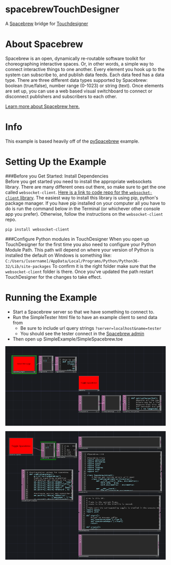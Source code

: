 spacebrewTouchDesigner
==============

A [Spacebrew](https://github.com/Spacebrew/spacebrew) bridge for [Touchdesigner](https://www.derivative.ca/)

About Spacebrew  
===============  
Spacebrew is an open, dynamically re-routable software toolkit for choreographing interactive spaces. Or, in other words, a simple way to connect interactive things to one another. Every element you hook up to the system can subscribe to, and publish data feeds. Each data feed has a data type. There are three different data types supported by Spacebrew: boolean (true/false), number range (0-1023) or string (text). Once elements are set up, you can use a web based visual switchboard to connect or disconnect publishers and subscribers to each other.  
  
[Learn more about Spacebrew here.](http://docs.spacebrew.cc/) 

Info
=============== 
This example is based heavily off of the [pySpacebrew](https://github.com/Spacebrew/pySpacebrew) example.

Setting Up the Example
============== 

###Before you Get Started: Install Dependencies   
Before you get started you need to install the appropriate websockets library. There are many different ones out there, so make sure to get the one called `websocket-client`. [Here is a link to code repo for the `websocket-client` library](https://github.com/liris/websocket-client). The easiest way to install this library is using pip, python's package manager. If you have pip installed on your computer all you have to do is run the command below in the Terminal (or whichever other console app you prefer). Otherwise, follow the instructions on the `websocket-client` repo.  
  
```
pip install websocket-client
```

###Configure Python modules in TouchDesigner
When you open up TouchDesigner for the first time you also need to configure your Python Module Path. This path will depend on where your version of Python is installed the default on Windows is something like: `C:/Users/[username]/AppData/Local/Programs/Python/Python36-32/Lib/site-packages` To confirm it is the right folder make sure that the `websocket-client` folder is there. Once you've updated the path restart TouchDesigner for the changes to take effect.

Running the Example
==============

- Start a Spacebrew server so that we have something to connect to.
- Run the SimpleTester html file to have an example client to send data from
    - Be sure to include url query strings `?server=localhost&name=tester`
    - You should see the tester connect in the [Spacebrew admin](http://localhost:9000)
- Then open up SimpleExample/SimpleSpacebrew.toe

![Alt text](/screenshots/overview.png "TouchDesigner Example")

![Alt text](/screenshots/spacebrew_tox.png "Spacebrew Tox")